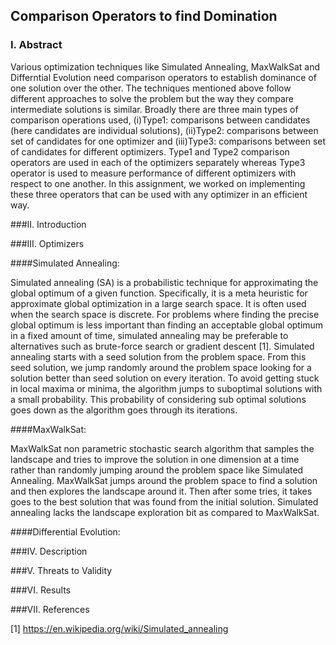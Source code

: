   ## Comparison Operators to find Domination 
  
  ### I. Abstract
  
  Various optimization techniques like Simulated Annealing, MaxWalkSat and Differntial Evolution need comparison operators to establish dominance of one solution over the other. The techniques mentioned above follow different approaches to solve the problem but the way they compare intermediate solutions is similar. Broadly there are three main types of comparison operations used, (i)Type1: comparisons between candidates (here candidates are individual solutions), (ii)Type2: comparisons between set of candidates for one optimizer and (iii)Type3: comparisons between set of candidates for different optimizers. Type1 and Type2 comparison operators are used in each of the optimizers separately whereas Type3 operator is used to measure performance of different optimizers with respect to one another. In this assignment, we worked on implementing these three operators that can be used with any optimizer in an efficient way.
  
  ###II. Introduction
  
  
  
  ###III. Optimizers
  
  ####Simulated Annealing:
  
  Simulated annealing (SA) is a probabilistic technique for approximating the global optimum of a given function. Specifically, it is a meta heuristic for approximate global optimization in a large search space. It is often used when the search space is discrete. For problems where finding the precise global optimum is less important than finding an acceptable global optimum in a fixed amount of time, simulated annealing may be preferable to alternatives such as brute-force search or gradient descent [1]. Simulated annealing starts with a seed solution from the problem space. From this seed solution, we jump randomly around the problem space looking for a solution better than seed solution on every iteration. To avoid getting stuck in local maxima or minima, the algorithm jumps to suboptimal solutions with a small probability. This probability of considering sub optimal solutions goes down as the algorithm goes through its iterations.
  
  ####MaxWalkSat:
  
  MaxWalkSat  non parametric stochastic search algorithm that samples the landscape and tries to improve the solution in one dimension at a time rather than randomly jumping around the problem space like Simulated Annealing. MaxWalkSat jumps around the problem space to find a solution and then explores the landscape around it. Then after some tries, it takes goes to the best solution that was found from the initial solution. Simulated annealing lacks the landscape exploration bit as compared to MaxWalkSat.
  
  ####Differential Evolution:
  
  
  
  ###IV. Description
  
  ###V. Threats to Validity
  
  ###VI. Results
  
  ###VII. References
  
  [1] https://en.wikipedia.org/wiki/Simulated_annealing
